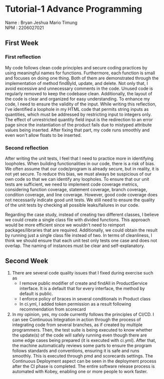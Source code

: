 # Tutorial-1 Advance Programming
Name : Bryan Jeshua Mario Timung \
NPM : 2206027021 

## First Week
### First reflection
My code follows clean code principles and secure coding practices by using meaningful names for functions. Furthermore, each function is small and focuses on doing one thing. Both of them are demonstrated through the implementation of method findById, update, and delete. Not only that, I avoid excessive and unnecessary comments in the code. 
Unused code is regularly removed to keep the codebase clean. Additionally, the layout of the code is clear and organized for easy understanding.
To enhance my code, I need to ensure the validity of the input. While writing this reflection, I've identified a loophole in my HTML code that permits string inputs as quantities, which must be addressed by restricting input to integers only. The effect of unrestricted quantity field input is the redirection to an error page since the instantiation of the product fails due to mistyped attribute values being inserted. After fixing that part, my code runs smoothly and even won't allow floats to be inserted.


### Second reflection
After writing the unit tests, I feel that I need to practice more in identifying loopholes. When building functionalities in our code, there is a risk of bias. We often assume that our code/program is already secure, but in reality, it is not yet secure. To reduce this bias, we must always be suspicious of our own code so that we can identify any loopholes. To ensure that our unit tests are sufficient, we need to implement code coverage metrics, considering function coverage, statement coverage, branch coverage, condition coverage, and line coverage. However, good code coverage does not necessarily indicate good unit tests. We still need to ensure the quality of the unit tests by checking all possible leaks/failures in our code.

Regarding the case study, instead of creating two different classes, I believe we could create a single class file with divided functions. This approach would be more efficient since we wouldn't need to reimport packages/libraries that are required. Additionally, we could obtain the result by running just a single class file instead of two. In terms of cleanliness, I think we should ensure that each unit test only tests one case and does not overlap. The naming of instances must be clear and self-explanatory.

## Second Week
1. There are several code quality issues that I fixed during exercise such as
   - I remove public modifier of create and findAll in ProductService interface. It is a default that for every interface, the method by default is public. 
   - I enforce policy of braces in several conditionals in Product class
   - In ci.yml, I added token permission as a result following recommendation from scorecard
2. In my opinion, yes, my code currently follows the principles of CI/CD. I can see Continuous Integration in action through the process of integrating code from several branches, as if created by multiple programmers. Then, the test suite is being executed to know whether the update(s) of the code will safely running even though there are some edge cases being prepared (it is executed with ci.yml). After that, the machine automatically reviews some parts to ensure the program follows standards and conventions, ensuring it is safe and runs smoothly. This is executed through pmd and scorecards settings. The Continuous Deployment aspect can be seen in the deployment process after the CI phase is completed. The entire software release process is automated with Kobey, enabling one or more people to work faster.